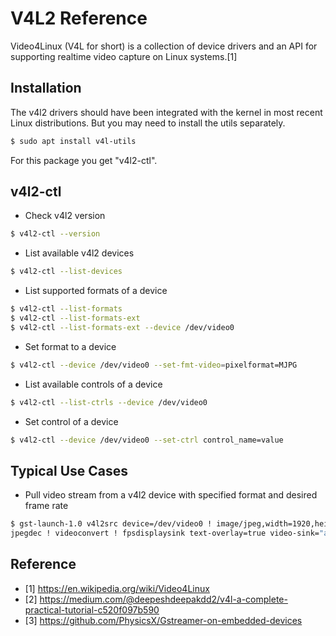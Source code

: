 # V4L2 Reference

Video4Linux (V4L for short) is a collection of device drivers and an API for supporting realtime video capture on Linux systems.[1]

## Installation

The v4l2 drivers should have been integrated with the kernel in most recent Linux distributions. But you may need to install the utils separately.

```bash
$ sudo apt install v4l-utils
```

For this package you get "v4l2-ctl".

## v4l2-ctl

* Check v4l2 version    

```bash
$ v4l2-ctl --version
```

* List available v4l2 devices

```bash
$ v4l2-ctl --list-devices
```

* List supported formats of a device

```bash
$ v4l2-ctl --list-formats
$ v4l2-ctl --list-formats-ext 
$ v4l2-ctl --list-formats-ext --device /dev/video0
```

* Set format to a device

```bash
$ v4l2-ctl --device /dev/video0 --set-fmt-video=pixelformat=MJPG
```

* List available controls of a device

```bash
$ v4l2-ctl --list-ctrls --device /dev/video0
```

* Set control of a device

```bash
$ v4l2-ctl --device /dev/video0 --set-ctrl control_name=value
```

## Typical Use Cases

* Pull video stream from a v4l2 device with specified format and desired frame rate

```bash
$ gst-launch-1.0 v4l2src device=/dev/video0 ! image/jpeg,width=1920,height=1080,framerate=90/1 ! \
jpegdec ! videoconvert ! fpsdisplaysink text-overlay=true video-sink="autovideosink"
```

## Reference

* [1] https://en.wikipedia.org/wiki/Video4Linux
* [2] https://medium.com/@deepeshdeepakdd2/v4l-a-complete-practical-tutorial-c520f097b590
* [3] https://github.com/PhysicsX/Gstreamer-on-embedded-devices